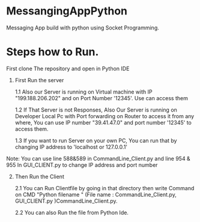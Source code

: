 # MessangingAppPython
Messaging App build with python using Socket Programming.

# Steps how to Run.
First clone The repository and open in Python IDE
1. First Run the server

    1.1 Also our Server is running on Virtual machine with IP "199.188.206.202" and on Port Number '12345'. Use can access them
    
    
    1.2 If That Server is not Responses, Also Our Server is running on Developer Local Pc with Port forwarding on Router to access it from any where, You can use IP number "39.41.47.0"  and port number '12345' to access them.
    
    
    1.3 If you want to run Server on your own PC, You can run that by changing IP address to 'localhost or 127.0.0.1'
    
    
    
Note: You can use line 588&589 in CommandLine_Client.py and line 954 & 955 In GUI_CLIENT.py to change IP address and port number

2. Then Run the Client 


   2.1 You can Run Clientfile by going in that directory then write Command on CMD "Python filename " (File name : CommandLine_Client.py, GUI_CLIENT.py )CommandLine_Client.py.

   2.2 You can also Run the file from Python Ide.
